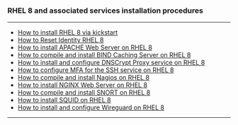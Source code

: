 ### RHEL 8 and associated services installation procedures
- - - -
- [How to install RHEL 8 via kickstart](https://github.com/nomorespice/rhel8-howto/wiki/How-to-install-RHEL-8-via-kickstart)
- [How to Reset Identity RHEL 8](https://github.com/nomorespice/rhel8-howto/wiki/How-to-Reset-Identity-on-RHEL-8)
- [How to install APACHE Web Server on RHEL 8](https://github.com/nomorespice/rhel8-howto/wiki/How-to-install-APACHE-Web-Server-on-RHEL-8)
- [How to compile and install BIND Caching Server on RHEL 8](https://github.com/nomorespice/rhel8-howto/wiki/How-to-compile-and-install-BIND-Caching-Server-on-RHEL-8)
- [How to install and configure DNSCrypt Proxy service on RHEL 8](https://github.com/nomorespice/rhel8-howto/wiki/How-to-install-and-configure-DNSCrypt-Proxy-service-on-RHEL-8)
- [How to configure MFA for the SSH service on RHEL 8](https://github.com/nomorespice/rhel8-howto/wiki/How-to-configure-MFA-for-the-SSH-service-on-RHEL-8)
- [How to compile and install Nagios on RHEL 8](https://github.com/nomorespice/rhel8-howto/wiki/How-to-compile-and-install-Nagios-on-RHEL-8)
- [How to install NGINX Web Server on RHEL 8](https://github.com/nomorespice/rhel8-howto/wiki/How-to-install-NGINX-Web-Server-on-RHEL-8)
- [How to compile and install SNORT on RHEL 8](https://github.com/nomorespice/rhel8-howto/wiki/How-to-compile-and-install-SNORT-on-RHEL-8)
- [How to install SQUID on RHEL 8](https://github.com/nomorespice/rhel8-howto/wiki/How-to-install-SQUID-on-RHEL-8)
- [How to install and configure Wireguard on RHEL 8](https://github.com/nomorespice/rhel8-howto/wiki/How-to-install-and-configure-Wireguard-on-RHEL-8)
- - - -
